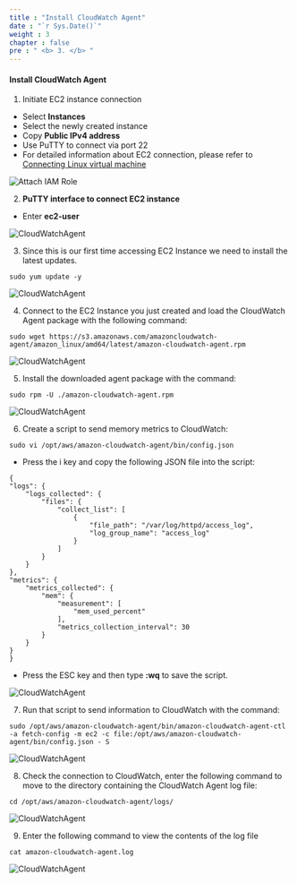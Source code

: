 ```yaml
---
title : "Install CloudWatch Agent"
date : "`r Sys.Date()`"
weight : 3
chapter : false
pre : " <b> 3. </b> "
---
```


#### Install CloudWatch Agent

1. Initiate EC2 instance connection

- Select **Instances**
- Select the newly created instance
- Copy **Public IPv4 address**
- Use PuTTY to connect via port 22
- For detailed information about EC2 connection, please refer to [Connecting Linux virtual machine](https://000004.awsstudygroup.com/1-begin-ec2/1.1-linux-ec2/1.1.2-connect-ec2/ )

![Attach IAM Role](/images/2-Prerequiste/2.3-Attachiamrole/0006-attachiamrole.png)

2. **PuTTY interface to connect EC2 instance**

- Enter **ec2-user**

![CloudWatchAgent](/images/3-Cloudwatchagent/0001-cloudwatchagent.png)

3. Since this is our first time accessing EC2 Instance we need to install the latest updates.

```
sudo yum update -y
```

![CloudWatchAgent](/images/3-Cloudwatchagent/0002-cloudwatchagent.png)

4. Connect to the EC2 Instance you just created and load the CloudWatch Agent package with the following command:

```
sudo wget https://s3.amazonaws.com/amazoncloudwatch-agent/amazon_linux/amd64/latest/amazon-cloudwatch-agent.rpm
```

![CloudWatchAgent](/images/3-Cloudwatchagent/0003-cloudwatchagent.png)

5. Install the downloaded agent package with the command:

```
sudo rpm -U ./amazon-cloudwatch-agent.rpm
```

![CloudWatchAgent](/images/3-Cloudwatchagent/0004-cloudwatchagent.png)

6. Create a script to send memory metrics to CloudWatch:

```
sudo vi /opt/aws/amazon-cloudwatch-agent/bin/config.json
```
- Press the i key and copy the following JSON file into the script:

```
{
"logs": {
    "logs_collected": {
        "files": {
            "collect_list": [
                {
                    "file_path": "/var/log/httpd/access_log",
                    "log_group_name": "access_log"
                }
            ]
        }
    }
},
"metrics": {
    "metrics_collected": {
        "mem": {
            "measurement": [
                "mem_used_percent"
            ],
            "metrics_collection_interval": 30
        }
    }
}
}
```

- Press the ESC key and then type **:wq** to save the script.

![CloudWatchAgent](/images/3-Cloudwatchagent/0005-cloudwatchagent.png)

7. Run that script to send information to CloudWatch with the command:

```
sudo /opt/aws/amazon-cloudwatch-agent/bin/amazon-cloudwatch-agent-ctl -a fetch-config -m ec2 -c file:/opt/aws/amazon-cloudwatch-agent/bin/config.json - S
```

![CloudWatchAgent](/images/3-Cloudwatchagent/0006-cloudwatchagent.png)

8. Check the connection to CloudWatch, enter the following command to move to the directory containing the CloudWatch Agent log file:

```
cd /opt/aws/amazon-cloudwatch-agent/logs/
```

![CloudWatchAgent](/images/3-Cloudwatchagent/0007-cloudwatchagent.png)

9. Enter the following command to view the contents of the log file

```
cat amazon-cloudwatch-agent.log
```

![CloudWatchAgent](/images/3-Cloudwatchagent/0008-cloudwatchagent.png)